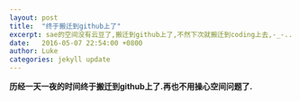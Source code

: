 ```yaml
---
layout: post
title:  "终于搬迁到github上了"
excerpt: sae的空间没有云豆了,搬迁到github上了,不然下次就搬迁到coding上去,-_-....
date:   2016-05-07 22:54:00 +0800
author: Luke
categories: jekyll update
---
```


**历经一天一夜的时间终于搬迁到github上了.再也不用操心空间问题了.**